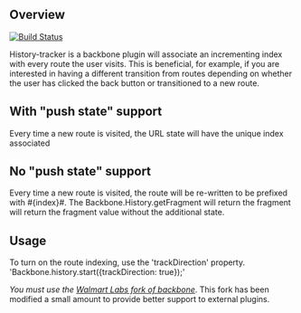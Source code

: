 Overview
--------

[![Build Status](https://secure.travis-ci.org/walmartlabs/backbone-historytracker.png?branch=master)](http://travis-ci.org/walmartlabs/backbone-historytracker)

History-tracker is a backbone plugin will associate an incrementing index with every route the user visits.  This is beneficial, for example, if you are interested in having a different transition from routes depending on whether the user has clicked the back button or transitioned to a new route.

With "push state" support
-------------------------
Every time a new route is visited, the URL state will have the unique index associated

No "push state" support
-----------------------
Every time a new route is visited, the route will be re-written to be prefixed with #{index}#.  The Backbone.History.getFragment will return the fragment will return the fragment value without the additional state.

Usage
-----
To turn on the route indexing, use the 'trackDirection' property.  'Backbone.history.start({trackDirection: true});'

*You must use the [Walmart Labs fork of backbone](https://github.com/walmartlabs/backbone)*.  This fork has been modified a small amount to provide better
support to external plugins.